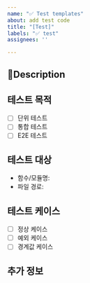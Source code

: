 ```yaml
---
name: "✅ Test templates"
about: add test code
title: "[Test]"
labels: "✅ test"
assignees: ''

---
```


## 📃Description
> 


## 테스트 목적
- [ ] 단위 테스트
- [ ] 통합 테스트
- [ ] E2E 테스트

## 테스트 대상
- 함수/모듈명:
- 파일 경로:

## 테스트 케이스
- [ ] 정상 케이스
- [ ] 예외 케이스
- [ ] 경계값 케이스

## 추가 정보

